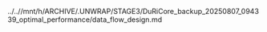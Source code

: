 ../..//mnt/h/ARCHIVE/.UNWRAP/STAGE3/DuRiCore_backup_20250807_094339_optimal_performance/data_flow_design.md